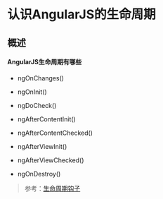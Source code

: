 <!--
 * @Description: 认识AngularJS的生命周期
 * @Date: 2019-08-21 16:58:23
 * @LastEditors: phoebus
 * @LastEditTime: 2019-08-22 14:03:28
 -->
# 认识AngularJS的生命周期

## 概述

#### AngularJS生命周期有哪些

* ngOnChanges()

* ngOnInit()

* ngDoCheck()

* ngAfterContentInit()

* ngAfterContentChecked()

* ngAfterViewInit()

* ngAfterViewChecked()

* ngOnDestroy()


> 参考：[生命周期钩子](https://angular.cn/guide/lifecycle-hooks)
